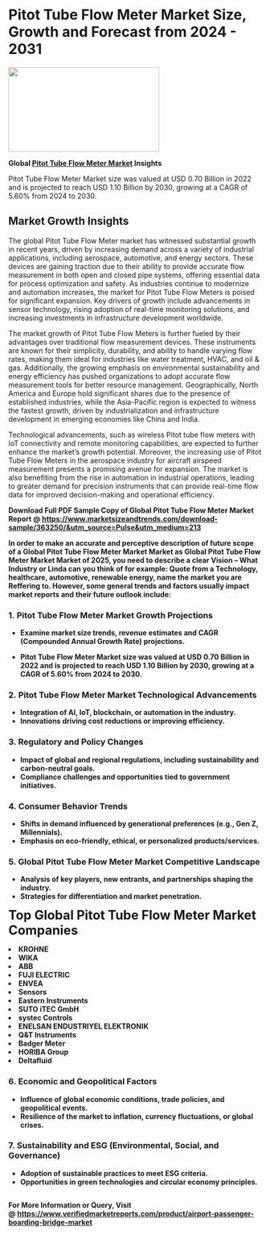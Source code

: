 <H1>Pitot Tube Flow Meter Market Size, Growth and Forecast from 2024 - 2031</H1><img class="aligncenter size-medium wp-image-584254" src="https://thirdeyenews.in/wp-content/uploads/2024/09/Global-Market-Research-300x168.jpeg" alt="" width="300" height="168" /><p><strong>Global&nbsp;<a href="https://www.marketsizeandtrends.com/download-sample/363250/&amp;utm_source=Pulse&amp;utm_medium=213">Pitot Tube Flow Meter Market</a> Insights</strong></p><p>Pitot Tube Flow Meter Market size was valued at USD 0.70 Billion in 2022 and is projected to reach USD 1.10 Billion by 2030, growing at a CAGR of 5.60% from 2024 to 2030.</p><p><h2>Market Growth Insights</h2> <p>The global Pitot Tube Flow Meter market has witnessed substantial growth in recent years, driven by increasing demand across a variety of industrial applications, including aerospace, automotive, and energy sectors. These devices are gaining traction due to their ability to provide accurate flow measurement in both open and closed pipe systems, offering essential data for process optimization and safety. As industries continue to modernize and automation increases, the market for Pitot Tube Flow Meters is poised for significant expansion. Key drivers of growth include advancements in sensor technology, rising adoption of real-time monitoring solutions, and increasing investments in infrastructure development worldwide.</p> <p><strong></strong></p> <p>The market growth of Pitot Tube Flow Meters is further fueled by their advantages over traditional flow measurement devices. These instruments are known for their simplicity, durability, and ability to handle varying flow rates, making them ideal for industries like water treatment, HVAC, and oil & gas. Additionally, the growing emphasis on environmental sustainability and energy efficiency has pushed organizations to adopt accurate flow measurement tools for better resource management. Geographically, North America and Europe hold significant shares due to the presence of established industries, while the Asia-Pacific region is expected to witness the fastest growth, driven by industrialization and infrastructure development in emerging economies like China and India.</p> <p>Technological advancements, such as wireless Pitot tube flow meters with IoT connectivity and remote monitoring capabilities, are expected to further enhance the market’s growth potential. Moreover, the increasing use of Pitot Tube Flow Meters in the aerospace industry for aircraft airspeed measurement presents a promising avenue for expansion. The market is also benefiting from the rise in automation in industrial operations, leading to greater demand for precision instruments that can provide real-time flow data for improved decision-making and operational efficiency.</p> <p><strong></p><p><span class=""><strong>Download Full PDF Sample Copy of Global Pitot Tube Flow Meter Market Report</strong> @ <a href="https://www.marketsizeandtrends.com/download-sample/363250/&amp;utm_source=Pulse&amp;utm_medium=213" target="_blank">https://www.marketsizeandtrends.com/download-sample/363250/&amp;utm_source=Pulse&amp;utm_medium=213</a></span></p><p>In order to make an accurate and perceptive description of future scope of a Global&nbsp;Pitot Tube Flow Meter Market Market as Global&nbsp;Pitot Tube Flow Meter Market Market of 2025, you need to describe a clear Vision &ndash; What Industry or Linda can you think of for example: Quote from a Technology, healthcare, automotive, renewable energy, name the market you are Reffering to. However, some general trends and factors usually impact market reports and their future outlook include:</p><h3>1.&nbsp;<strong>Pitot Tube Flow Meter Market Growth Projections</strong></h3><ul><li>Examine market size trends, revenue estimates and CAGR (Compounded Annual Growth Rate) projections.</li><li><p>Pitot Tube Flow Meter Market size was valued at USD 0.70 Billion in 2022 and is projected to reach USD 1.10 Billion by 2030, growing at a CAGR of 5.60% from 2024 to 2030.</p></li></ul><h3>2.&nbsp;<strong>Pitot Tube Flow Meter Market Technological Advancements</strong></h3><ul><li>Integration of AI, IoT, blockchain, or automation in the industry.</li><li>Innovations driving cost reductions or improving efficiency.</li></ul><h3>3.&nbsp;<strong>Regulatory and Policy Changes</strong></h3><ul><li>Impact of global and regional regulations, including sustainability and carbon-neutral goals.</li><li>Compliance challenges and opportunities tied to government initiatives.</li></ul><h3>4.&nbsp;<strong>Consumer Behavior Trends</strong></h3><ul><li>Shifts in demand influenced by generational preferences (e.g., Gen Z, Millennials).</li><li>Emphasis on eco-friendly, ethical, or personalized products/services.</li></ul><h3>5.&nbsp;<strong>Global Pitot Tube Flow Meter Market Competitive Landscape</strong></h3><ul><li>Analysis of key players, new entrants, and partnerships shaping the industry.</li><li>Strategies for differentiation and market penetration.</li></ul><p data-pm-slice="1 1 []"><span style="color: inherit; font-family: inherit; font-size: 25px;">Top Global Pitot Tube Flow Meter Market Companies</span></p><div class="" data-test-id=""><p><li>KROHNE</li><li> WIKA</li><li> ABB</li><li> FUJI ELECTRIC</li><li> ENVEA</li><li> Sensors</li><li> Eastern Instruments</li><li> SUTO iTEC GmbH</li><li> systec Controls</li><li> ENELSAN ENDUSTRIYEL ELEKTRONIK</li><li> Q&T Instruments</li><li> Badger Meter</li><li> HORIBA Group</li><li> Deltafluid</li></p></div><h3>6.&nbsp;<strong>Economic and Geopolitical Factors</strong></h3><ul><li>Influence of global economic conditions, trade policies, and geopolitical events.</li><li>Resilience of the market to inflation, currency fluctuations, or global crises.</li></ul><h3>7.&nbsp;<strong>Sustainability and ESG (Environmental, Social, and Governance)</strong></h3><ul><li>Adoption of sustainable practices to meet ESG criteria.</li><li>Opportunities in green technologies and circular economy principles.</li></ul><h2><strong style="font-size: 14px;">For More Information or Query, Visit @&nbsp;</strong><a style="background-color: #ffffff; font-size: 14px;" href="https://www.marketsizeandtrends.com/report/pitot-tube-flow-meter-market/" target="_blank">https://www.verifiedmarketreports.com/product/airport-passenger-boarding-bridge-market</a></h2>
